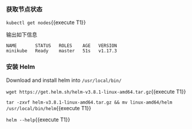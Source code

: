 ### 获取节点状态

`kubectl get nodes`{{execute T1}}

输出如下信息

```
NAME       STATUS   ROLES    AGE   VERSION
minikube   Ready    master   51s   v1.17.3
```

### 安装 Helm

Download and install helm into `/usr/local/bin/`

`wget https://get.helm.sh/helm-v3.8.1-linux-amd64.tar.gz`{{execute T1}}

`tar -zxvf helm-v3.8.1-linux-amd64.tar.gz && mv linux-amd64/helm /usr/local/bin/helm`{{execute T1}}

`helm --help`{{execute T1}}



